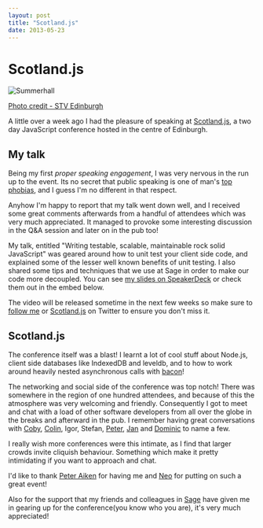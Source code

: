 ```yaml
---
layout: post
title: "Scotland.js"
date: 2013-05-23
---
```


# Scotland.js

<img src="http://www.attacat.co.uk/wp-content/uploads/166412-summerhall-edinburgh.jpg" alt="Summerhall" />

[Photo credit - STV Edinburgh](http://nfs.stvfiles.com/imagebase/166/623x349/166412-summerhall-edinburgh.jpg)

A little over a week ago I had the pleasure of speaking at [Scotland.js](http://scotlandjs.com/), a two day JavaScript conference hosted in the centre of Edinburgh.

## My talk

Being my first *proper speaking engagement*, I was very nervous in the run up to the event. Its no secret that public speaking is one of man's [top phobias](http://www.statisticbrain.com/fear-phobia-statistics/), and I guess I'm no different in that respect.

Anyhow I'm happy to report that my talk went down well, and I received some great comments afterwards from a handful of attendees which was very much appreciated. It managed to provoke some interesting discussion in the Q&A session and later on in the pub too!

My talk, entitled "Writing testable, scalable, maintainable rock solid JavaScript" was geared around how to unit test your client side code, and explained some of the lesser well known benefits of unit testing. I also shared some tips and techniques that we use at Sage in order to make our code more decoupled. You can see [my slides on SpeakerDeck](https://speakerdeck.com/damian/writing-testable-scalable-maintainable-rock-solid-javascript) or check them out in the embed below.

<script class="speakerdeck-embed" data-id="bfb029609cae01305a0c2a4e467154fd" data-ratio="1.77777777777778" src="//speakerdeck.com/assets/embed.js">

</script>

The video will be released sometime in the next few weeks so make sure to [follow me](https://twitter.com/damian) or [Scotland.js](https://twitter.com/scotlandjs) on Twitter to ensure you don't miss it.

## Scotland.js

The conference itself was a blast! I learnt a lot of cool stuff about Node.js, client side databases like IndexedDB and leveldb, and to how to work around heavily nested asynchronous calls with [bacon](https://github.com/raimohanska/bacon.js)!

The networking and social side of the conference was top notch! There was somewhere in the region of one hundred attendees, and because of this the atmosphere was very welcoming and friendly. Consequently I got to meet and chat with a load of other software developers from all over the globe in the breaks and afterward in the pub. I remember having great conversations with [Coby](https://twitter.com/cobyism), [Colin](https://twitter.com/colin_gemmell), Igor, Stefan, [Peter](https://twitter.com/jiggy_pete), [Jan](https://twitter.com/janl) and [Dominic](https://twitter.com/dominictarr) to name a few.

I really wish more conferences were this intimate, as I find that larger crowds invite cliquish behaviour. Something which make it pretty intimidating if you want to approach and chat.

I'd like to thank [Peter Aiken](https://twitter.com/jiggy_pete) for having me and [Neo](http://www.neo.com/) for putting on such a great event!

Also for the support that my friends and colleagues in [Sage](http://uk.sageone.com) have given me in gearing up for the conference(you know who you are), it's very much appreciated!



